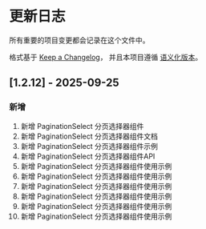 # 更新日志

所有重要的项目变更都会记录在这个文件中。

格式基于 [Keep a Changelog](https://keepachangelog.com/zh-CN/1.0.0/)，
并且本项目遵循 [语义化版本](https://semver.org/lang/zh-CN/)。

## [1.2.12] - 2025-09-25

### 新增

1. 新增 PaginationSelect 分页选择器组件
2. 新增 PaginationSelect 分页选择器组件文档
3. 新增 PaginationSelect 分页选择器组件示例
4. 新增 PaginationSelect 分页选择器组件API
5. 新增 PaginationSelect 分页选择器组件使用示例
6. 新增 PaginationSelect 分页选择器组件使用示例
7. 新增 PaginationSelect 分页选择器组件使用示例
8. 新增 PaginationSelect 分页选择器组件使用示例
9. 新增 PaginationSelect 分页选择器组件使用示例
10. 新增 PaginationSelect 分页选择器组件使用示例
